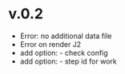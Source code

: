 
# v.0.2
 - Error: no additional data file 
 - Error on render J2
 - add option: - check config
 - add option: - step id for work